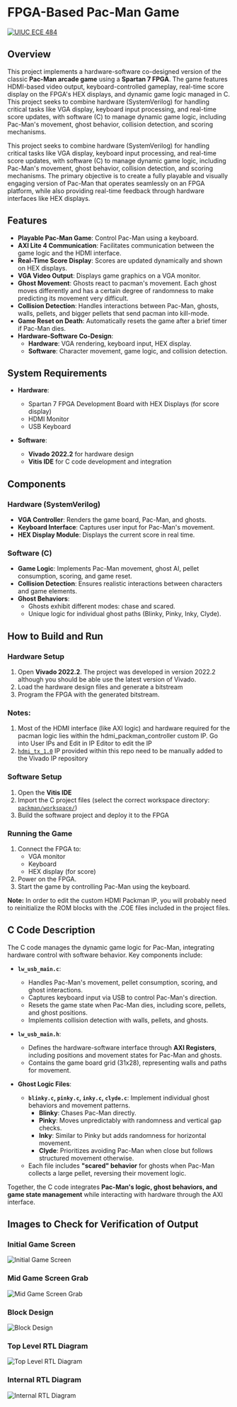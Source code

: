 # FPGA-Based Pac-Man Game 

[![UIUC ECE 484](https://img.shields.io/badge/Course-ECE%20484-orange)](https://ece.illinois.edu/)

## Overview

This project implements a hardware-software co-designed version of the classic **Pac-Man arcade game** using a **Spartan 7 FPGA**. 
The game features HDMI-based video output, keyboard-controlled gameplay, real-time score display on the FPGA's HEX displays, and dynamic game logic managed in C. 
This project seeks to combine hardware (SystemVerilog) for handling critical tasks like VGA display, keyboard input processing, and real-time score updates, with software (C) to manage dynamic game logic, including Pac-Man's movement, ghost behavior, collision detection, and scoring mechanisms. <br>

This project seeks to combine hardware (SystemVerilog) for handling critical tasks like VGA display, keyboard input processing, and real-time score updates, with software (C) to manage dynamic game logic, including Pac-Man's movement, ghost behavior, collision detection, and scoring mechanisms. The primary objective is to create a fully playable and visually engaging version of Pac-Man that operates seamlessly on an FPGA platform, while also providing real-time feedback through hardware interfaces like HEX displays.


## Features

- **Playable Pac-Man Game**: Control Pac-Man using a keyboard.
- **AXI Lite 4 Communication**: Facilitates communication between the game logic and the HDMI interface.
- **Real-Time Score Display**: Scores are updated dynamically and shown on HEX displays.
- **VGA Video Output**: Displays game graphics on a VGA monitor.
- **Ghost Movement**: Ghosts react to pacman's movement. Each ghost moves differently and has a certain degree of randomness to make predicting its movement very difficult.
- **Collision Detection**: Handles interactions between Pac-Man, ghosts, walls, pellets, and bigger pellets that send pacman into kill-mode.
- **Game Reset on Death**: Automatically resets the game after a brief timer if Pac-Man dies.
- **Hardware-Software Co-Design**:
  - **Hardware**: VGA rendering, keyboard input, HEX display.
  - **Software**: Character movement, game logic, and collision detection.


## System Requirements

- **Hardware**:
  - Spartan 7 FPGA Development Board with HEX Displays (for score display)
  - HDMI Monitor
  - USB Keyboard

- **Software**:
  - **Vivado 2022.2** for hardware design
  - **Vitis IDE** for C code development and integration


## Components

### Hardware (SystemVerilog)
- **VGA Controller**: Renders the game board, Pac-Man, and ghosts.
- **Keyboard Interface**: Captures user input for Pac-Man's movement.
- **HEX Display Module**: Displays the current score in real time.

### Software (C)
- **Game Logic**: Implements Pac-Man movement, ghost AI, pellet consumption, scoring, and game reset.
- **Collision Detection**: Ensures realistic interactions between characters and game elements.
- **Ghost Behaviors**:
  - Ghosts exhibit different modes: chase and scared.
  - Unique logic for individual ghost paths (Blinky, Pinky, Inky, Clyde).


## How to Build and Run

### Hardware Setup
1. Open **Vivado 2022.2**. The project was developed in version 2022.2 although you should be able use the latest version of Vivado.
2. Load the hardware design files and generate a bitstream
3. Program the FPGA with the generated bitstream.
### Notes:
1. Most of the HDMI interface (like AXI logic) and hardware required for the pacman logic lies within the hdmi_packman_controller custom IP. Go into User IPs and Edit in IP Editor to edit the IP
2. [`hdmi_tx_1.0`](hdmi_tx_1.0/) IP provided within this repo need to be manually added to the Vivado IP repository

### Software Setup
1. Open the **Vitis IDE**
2. Import the C project files (select the correct workspace directory: [`packman/workspace/`](packman/workspace/))
3. Build the software project and deploy it to the FPGA

### Running the Game
1. Connect the FPGA to:
   - VGA monitor
   - Keyboard
   - HEX display (for score)
2. Power on the FPGA.
3. Start the game by controlling Pac-Man using the keyboard.

**Note:** In order to edit the custom HDMI Packman IP, you will probably need to reinitialize the ROM blocks with the .COE files included in the project files.

## C Code Description

The C code manages the dynamic game logic for Pac-Man, integrating hardware control with software behavior. Key components include:

- **`lw_usb_main.c`**:  
  - Handles Pac-Man's movement, pellet consumption, scoring, and ghost interactions.  
  - Captures keyboard input via USB to control Pac-Man's direction.  
  - Resets the game state when Pac-Man dies, including score, pellets, and ghost positions.  
  - Implements collision detection with walls, pellets, and ghosts.  

- **`lw_usb_main.h`**:  
  - Defines the hardware-software interface through **AXI Registers**, including positions and movement states for Pac-Man and ghosts.  
  - Contains the game board grid (31x28), representing walls and paths for movement.  

- **Ghost Logic Files**:  
  - **`blinky.c`, `pinky.c`, `inky.c`, `clyde.c`**: Implement individual ghost behaviors and movement patterns.  
    - **Blinky**: Chases Pac-Man directly.  
    - **Pinky**: Moves unpredictably with randomness and vertical gap checks.  
    - **Inky**: Similar to Pinky but adds randomness for horizontal movement.  
    - **Clyde**: Prioritizes avoiding Pac-Man when close but follows structured movement otherwise.  
  - Each file includes **"scared" behavior** for ghosts when Pac-Man collects a large pellet, reversing their movement logic.  

Together, the C code integrates **Pac-Man's logic, ghost behaviors, and game state management** while interacting with hardware through the AXI interface.


## Images to Check for Verification of Output

### Initial Game Screen
![Initial Game Screen](initGameScreen.png)

### Mid Game Screen Grab
![Mid Game Screen Grab](midGameScreenGrab.jpg)

### Block Design
![Block Design](blockDesign.png)

### Top Level RTL Diagram
![Top Level RTL Diagram](topLevelRTL.png)

### Internal RTL Diagram
![Internal RTL Diagram](internalRTL.png)
